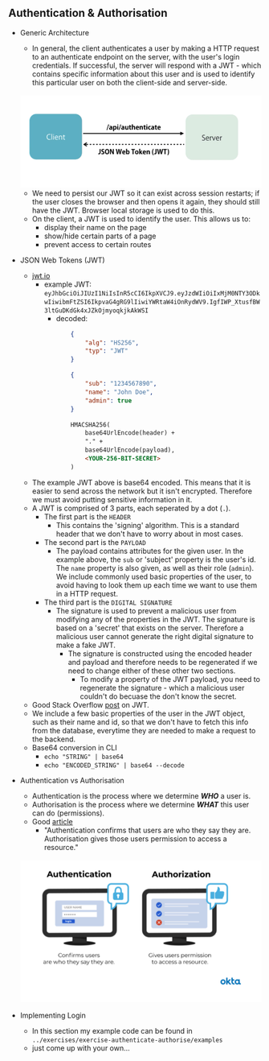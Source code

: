 ## Authentication & Authorisation
* Generic Architecture
    * In general, the client authenticates a user by making a HTTP request to an authenticate endpoint on the server, with the user's login credentials. If successful, the server will respond with a JWT - which contains specific information about this user and is used to identify this particular user on both the client-side and server-side.

    <br>
    <img src="../resources/auth_architecture.png" width="500" alt="Authentication Architecture">

    <br>

    * We need to persist our JWT so it can exist across session restarts; if the user closes the browser and then opens it again, they should still have the JWT. Browser local storage is used to do this.
    * On the client, a JWT is used to identify the user. This allows us to:
        * display their name on the page
        * show/hide certain parts of a page
        * prevent access to certain routes
* JSON Web Tokens (JWT)
    * [jwt.io](https://jwt.io/)
        * example JWT:
            ```eyJhbGciOiJIUzI1NiIsInR5cCI6IkpXVCJ9.eyJzdWIiOiIxMjM0NTY3ODkwIiwibmFtZSI6IkpvaG4gRG9lIiwiYWRtaW4iOnRydWV9.IgfIWP_XtusfBW3ltGuDKdGk4xJZkOjmyoqkjkAkWSI```
            * decoded:
                ```json
                    {
                        "alg": "HS256",
                        "typ": "JWT"
                    }
                ```
                ```json
                    {
                        "sub": "1234567890",
                        "name": "John Doe",
                        "admin": true
                    }
                ```
                ```html
                    HMACSHA256(
                        base64UrlEncode(header) + 
                        "." +
                        base64UrlEncode(payload),
                        <YOUR-256-BIT-SECRET>
                    )
                ```
    * The example JWT above is base64 encoded. This means that it is easier to send across the network but it isn't encrypted. Therefore we must avoid putting sensitive information in it.
    * A JWT is comprised of 3 parts, each seperated by a dot (```.```).
        * The first part is the ```HEADER```
            * This contains the 'signing' algorithm. This is a standard header that we don't have to worry about in most cases.
        * The second part is the ```PAYLOAD```
            *  The payload contains attributes for the given user. In the example above, the ```sub``` or 'subject' property is the user's id. The ```name``` property is also given, as well as their role (```admin```). We include commonly used basic properties of the user, to avoid having to look them up each time we want to use them in a HTTP request.
        * The third part is the ```DIGITAL SIGNATURE```
            *  The signature is used to prevent a malicious user from modifying any of the properties in the JWT. The signature is based on a 'secret' that exists on the server. Therefore a malicious user cannot generate the right digital signature to make a fake JWT. 
                * The signature is constructed using the encoded header and payload and therefore needs to be regenerated if we need to change either of these other two sections.
                    * To modify a property of the JWT payload, you need to regenerate the signature - which a malicious user couldn't do becuase the don't know the secret.
    * Good Stack Overflow [post](https://stackoverflow.com/questions/58341833/why-base64-is-used-in-jwts#:~:text=JWT%20uses%20Base64url%2C%20which%20is,be%20sent%20in%20the%20URL.) on JWT.
    * We include a few basic properties of the user in the JWT object, such as their name and id, so that we don't have to fetch this info from the database, everytime they are needed to make a request to the backend.
    * Base64 conversion in CLI
        * ```echo "STRING" | base64```
        * ```echo "ENCODED_STRING" | base64 --decode```
* Authentication vs Authorisation
    * Authentication is the process where we determine ***WHO*** a user is.
    * Authorisation is the process where we determine ***WHAT*** this user can do (permissions).
    * Good [article](https://www.okta.com/uk/identity-101/authentication-vs-authorization/)
        * "Authentication confirms that users are who they say they are. Authorisation gives those users permission to access a resource."

    <br>
    <img src="../resources/authenticate_vs_authorise.png" width="500" alt="Authentication Architecture">

    <br>

* Implementing Login
    * In this section my example code can be found in ```../exercises/exercise-authenticate-authorise/examples```
    * just come up with your own...
